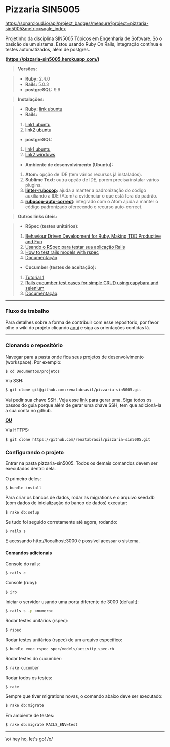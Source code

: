 # Pizzaria SIN5005

https://sonarcloud.io/api/project_badges/measure?project=pizzaria-sin5005&metric=sqale_index


Projetinho da disciplina SIN5005 Tópicos em Engenharia de Software. Só o basicão de um sistema. Estou usando Ruby On Rails, integração contínua e testes automatizados, além de postgres.

**(https://pizzaria-sin5005.herokuapp.com/)**

 
> **Versões:**

> - **Ruby:** 2.4.0
> - **Rails:** 5.0.3
> - **postgreSQL:** 9.6

> **Instalações:**

> - **Ruby:** [link ubuntu](http://codepop.biz/installing-ruby-2-4-0-rbenv-linux/)
> - **Rails:** 
> 1. [link1 ubuntu](https://www.rosehosting.com/blog/install-ruby-on-rails-on-ubuntu-16-04/)
> 2. [link2 ubuntu](https://www.digitalocean.com/community/tutorials/how-to-install-ruby-on-rails-with-rbenv-on-ubuntu-16-04)
> - **postgreSQL:** 
> 1. [link1 ubuntu](https://www.postgresql.org/download/linux/ubuntu/)
> 2. [link2 windows](https://www.postgresql.org/download/windows/)
> - **Ambiente de desenvolvimento (Ubuntu):** 
> 1. **Atom:** opção de IDE (tem vários recursos já instalados).
> 2. **Sublime Text:** outra opção de IDE, porém precisa instalar vários plugins.
> 3. **[linter-rubocop](https://atom.io/packages/linter-rubocop):** ajuda a manter a padronização do código auxiliando a IDE (Atom) a evidenciar o que está fora do padrão.
> 3. **[rubocop-auto-correct](https://atom.io/packages/rubocop-auto-correct/):** integrado com o Atom ajuda a manter o código padronizado oferecendo o recurso auto-correct.


> **Outros links úteis:**

> - **RSpec (testes unitários):**
>  1. [Behaviour Driven Development for Ruby. Making TDD Productive and Fun](http://rspec.info/)
>  2. [Usando o RSpec para testar sua aplicação Rails](https://nandovieira.com.br/usando-o-rspec-para-testar-sua-aplicacao-rails-modelos)
>  3. [How to test rails models with rspec](https://semaphoreci.com/community/tutorials/how-to-test-rails-models-with-rspec)
>  4. [Documentação](https://relishapp.com/rspec/rspec-rails/docs).
> - **Cucumber (testes de aceitação):** 
> 1. [Tutorial 1](https://cassiomarques.wordpress.com/2008/11/16/testes-funcionais-no-rails-usando-o-cucumber/)
> 2. [Rails cucumber test cases for simple CRUD using capybara and selenium](https://ramprabu.wordpress.com/2014/06/05/rails-cucumber-test-cases-for-simple-crud-using-capybara-and-selenium/)
> 3. [Documentação](https://cucumber.io/docs/reference/rails).

----
### Fluxo de trabalho

Para detalhes sobre a forma de contribuir com esse repositório, por favor olhe o wiki do projeto clicando [aqui](https://github.com/renatabrasil/pizzaria-sin5005/wiki/Documenta%C3%A7%C3%A3o-de-desenvolvimento) e siga as orientações contidas lá.

----

### Clonando o repositório

Navegar para a pasta onde fica seus projetos de desenvolvimento (workspace). Por exemplo:

```sh
$ cd Documentos/projetos
```

Via SSH:

```sh
$ git clone git@github.com:renatabrasil/pizzaria-sin5005.git
```

Vai pedir sua chave SSH. Veja esse [link](https://help.github.com/articles/connecting-to-github-with-ssh/) para gerar uma. Siga todos os passos do guia porque além de gerar uma chave SSH, tem que adicioná-la a sua conta no github.

[**OU**](https://git-scm.com/book/en/v2/Git-on-the-Server-The-Protocols)

Via HTTPS:

```sh
$ git clone https://github.com/renatabrasil/pizzaria-sin5005.git
```

### Configurando o projeto

Entrar na pasta pizzaria-sin5005. Todos os demais comandos devem ser executados dentro dela.

O primeiro deles:
```sh
$ bundle install
```

Para criar os bancos de dados, rodar as migrations e o arquivo seed.db (com dados de inicialização do banco de dados) executar:

```sh
$ rake db:setup
```

Se tudo foi seguido corretamente até agora, rodando:
```sh
$ rails s
```

E acessando http://localhost:3000 é possível acessar o sistema.

#### Comandos adicionais

Console do rails:
```sh
$ rails c
```
Console (ruby):
```sh
$ irb
```

Iniciar o servidor usando uma porta diferente de 3000 (default):
```sh
$ rails s -p <numero>
```

Rodar testes unitários (rspec):
```sh
$ rspec
```
Rodar testes unitários (rspec) de um arquivo específico:
```sh
$ bundle exec rspec spec/models/activity_spec.rb
```

Rodar testes do cucumber:
```sh
$ rake cucumber
```

Rodar todos os testes:
```sh
$ rake
```

Sempre que tiver migrations novas, o comando abaixo deve ser executado:
```sh
$ rake db:migrate
```
Em ambiente de testes:
```sh
$ rake db:migrate RAILS_ENV=test
```


----
 \o/ hey ho, let's go! /o/
